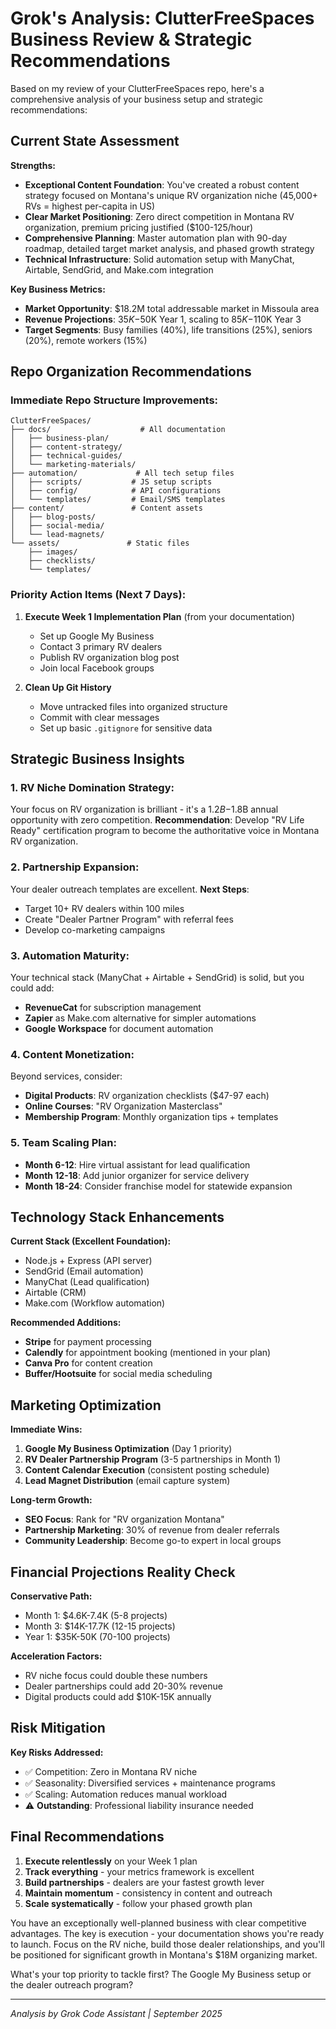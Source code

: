 # Grok's Analysis: ClutterFreeSpaces Business Review & Strategic Recommendations

Based on my review of your ClutterFreeSpaces repo, here's a comprehensive analysis of your business setup and strategic recommendations:

## Current State Assessment

**Strengths:**
- **Exceptional Content Foundation**: You've created a robust content strategy focused on Montana's unique RV organization niche (45,000+ RVs = highest per-capita in US)
- **Clear Market Positioning**: Zero direct competition in Montana RV organization, premium pricing justified ($100-125/hour)
- **Comprehensive Planning**: Master automation plan with 90-day roadmap, detailed target market analysis, and phased growth strategy
- **Technical Infrastructure**: Solid automation setup with ManyChat, Airtable, SendGrid, and Make.com integration

**Key Business Metrics:**
- **Market Opportunity**: $18.2M total addressable market in Missoula area
- **Revenue Projections**: $35K-$50K Year 1, scaling to $85K-$110K Year 3
- **Target Segments**: Busy families (40%), life transitions (25%), seniors (20%), remote workers (15%)

## Repo Organization Recommendations

### **Immediate Repo Structure Improvements:**

```
ClutterFreeSpaces/
├── docs/                    # All documentation
│   ├── business-plan/
│   ├── content-strategy/
│   ├── technical-guides/
│   └── marketing-materials/
├── automation/             # All tech setup files
│   ├── scripts/           # JS setup scripts
│   ├── config/            # API configurations
│   └── templates/         # Email/SMS templates
├── content/               # Content assets
│   ├── blog-posts/
│   ├── social-media/
│   └── lead-magnets/
└── assets/               # Static files
    ├── images/
    ├── checklists/
    └── templates/
```

### **Priority Action Items (Next 7 Days):**

1. **Execute Week 1 Implementation Plan** (from your documentation)
   - Set up Google My Business
   - Contact 3 primary RV dealers
   - Publish RV organization blog post
   - Join local Facebook groups

2. **Clean Up Git History**
   - Move untracked files into organized structure
   - Commit with clear messages
   - Set up basic `.gitignore` for sensitive data

## Strategic Business Insights

### **1. RV Niche Domination Strategy:**
Your focus on RV organization is brilliant - it's a $1.2B-$1.8B annual opportunity with zero competition. **Recommendation**: Develop "RV Life Ready" certification program to become the authoritative voice in Montana RV organization.

### **2. Partnership Expansion:**
Your dealer outreach templates are excellent. **Next Steps**:
- Target 10+ RV dealers within 100 miles
- Create "Dealer Partner Program" with referral fees
- Develop co-marketing campaigns

### **3. Automation Maturity:**
Your technical stack (ManyChat + Airtable + SendGrid) is solid, but you could add:
- **RevenueCat** for subscription management
- **Zapier** as Make.com alternative for simpler automations
- **Google Workspace** for document automation

### **4. Content Monetization:**
Beyond services, consider:
- **Digital Products**: RV organization checklists ($47-97 each)
- **Online Courses**: "RV Organization Masterclass"
- **Membership Program**: Monthly organization tips + templates

### **5. Team Scaling Plan:**
- **Month 6-12**: Hire virtual assistant for lead qualification
- **Month 12-18**: Add junior organizer for service delivery
- **Month 18-24**: Consider franchise model for statewide expansion

## Technology Stack Enhancements

**Current Stack (Excellent Foundation):**
- Node.js + Express (API server)
- SendGrid (Email automation)
- ManyChat (Lead qualification)
- Airtable (CRM)
- Make.com (Workflow automation)

**Recommended Additions:**
- **Stripe** for payment processing
- **Calendly** for appointment booking (mentioned in your plan)
- **Canva Pro** for content creation
- **Buffer/Hootsuite** for social media scheduling

## Marketing Optimization

**Immediate Wins:**
1. **Google My Business Optimization** (Day 1 priority)
2. **RV Dealer Partnership Program** (3-5 partnerships in Month 1)
3. **Content Calendar Execution** (consistent posting schedule)
4. **Lead Magnet Distribution** (email capture system)

**Long-term Growth:**
- **SEO Focus**: Rank for "RV organization Montana"
- **Partnership Marketing**: 30% of revenue from dealer referrals
- **Community Leadership**: Become go-to expert in local groups

## Financial Projections Reality Check

**Conservative Path:**
- Month 1: $4.6K-7.4K (5-8 projects)
- Month 3: $14K-17.7K (12-15 projects)
- Year 1: $35K-50K (70-100 projects)

**Acceleration Factors:**
- RV niche focus could double these numbers
- Dealer partnerships could add 20-30% revenue
- Digital products could add $10K-15K annually

## Risk Mitigation

**Key Risks Addressed:**
- ✅ Competition: Zero in Montana RV niche
- ✅ Seasonality: Diversified services + maintenance programs
- ✅ Scaling: Automation reduces manual workload
- ⚠️ **Outstanding**: Professional liability insurance needed

## Final Recommendations

1. **Execute relentlessly** on your Week 1 plan
2. **Track everything** - your metrics framework is excellent
3. **Build partnerships** - dealers are your fastest growth lever
4. **Maintain momentum** - consistency in content and outreach
5. **Scale systematically** - follow your phased growth plan

You have an exceptionally well-planned business with clear competitive advantages. The key is execution - your documentation shows you're ready to launch. Focus on the RV niche, build those dealer relationships, and you'll be positioned for significant growth in Montana's $18M organizing market.

What's your top priority to tackle first? The Google My Business setup or the dealer outreach program?

---
*Analysis by Grok Code Assistant | September 2025*
